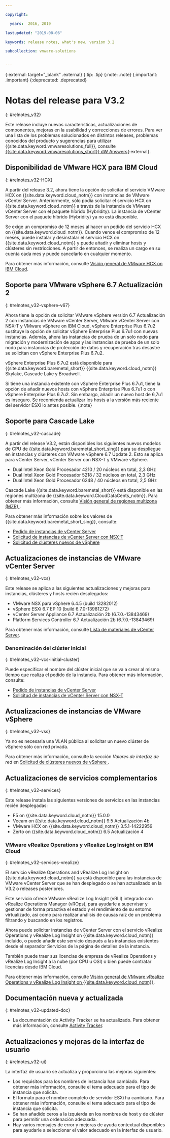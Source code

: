 ```yaml
---

copyright:

  years:  2016, 2019

lastupdated: "2019-08-06"

keywords: release notes, what's new, version 3.2

subcollection: vmware-solutions


---
```


{:external: target="_blank" .external}
{:tip: .tip}
{:note: .note}
{:important: .important}
{:deprecated: .deprecated}

# Notas del release para V3.2
{: #relnotes_v32}

Este release incluye nuevas características, actualizaciones de componentes, mejoras en la usabilidad y correcciones de errores. Para ver una lista de los problemas solucionados en distintos releases, problemas conocidos del producto y sugerencias para utilizar {{site.data.keyword.vmwaresolutions_full}}, consulte [{{site.data.keyword.vmwaresolutions_short}} dW Answers](https://developer.ibm.com/answers/topics/cloudvmw/){:external}.

## Disponibilidad de VMware HCX para IBM Cloud
{: #relnotes_v32-HCX}

A partir del release 3.2, ahora tiene la opción de solicitar el servicio VMware HCX on {{site.data.keyword.cloud_notm}} con instancias de VMware vCenter Server. Anteriormente, sólo podía solicitar el servicio HCX on {{site.data.keyword.cloud_notm}} a través de la instancia de VMware vCenter Server con el paquete híbrido (Hybridity). La instancia de vCenter Server con el paquete híbrido (Hybridity) ya no está disponible.

Se exige un compromiso de 12 meses al hacer un pedido del servicio HCX on {{site.data.keyword.cloud_notm}}. Cuando vence el compromiso de 12 meses, puede instalar y desinstalar el servicio HCX on {{site.data.keyword.cloud_notm}} y puede añadir y eliminar hosts y clústeres sin restricciones. A partir de entonces, se realiza un cargo en su cuenta cada mes y puede cancelarlo en cualquier momento.

Para obtener más información, consulte [Visión general de VMware HCX on IBM Cloud](/docs/services/vmwaresolutions?topic=vmware-solutions-hcx_considerations).

## Soporte para VMware vSphere 6.7 Actualización 2
{: #relnotes_v32-vsphere-v67}

Ahora tiene la opción de solicitar VMware vSphere versión 6.7 Actualización 2 con instancias de VMware vCenter Server, VMware vCenter Server con NSX-T y VMware vSphere on IBM Cloud. vSphere Enterprise Plus 6.7u2 sustituye la opción de solicitar vSphere Enterprise Plus 6.7u1 con nuevas instancias. Además, ahora las instancias de prueba de un solo nodo para migración y modernización de apps y las instancias de prueba de un solo nodo para instancias de protección de datos y recuperación tras desastre se solicitan con vSphere Enterprise Plus 6.7u2.

vSphere Enterprise Plus 6.7u2 está disponible para {{site.data.keyword.baremetal_short}} {{site.data.keyword.cloud_notm}} Skylake, Cascade Lake y Broadwell.

Si tiene una instancia existente con vSphere Enterprise Plus 6.7u1, tiene la opción de añadir nuevos hosts con vSphere Enterprise Plus 6.7u1 o con vSphere Enterprise Plus 6.7u2. Sin embargo, añadir un nuevo host de 6,7u1 es inseguro. Se recomienda actualizar los hosts a la versión más reciente del servidor ESXi lo antes posible.
{:note}

## Soporte para Cascade Lake
{: #relnotes_v32-cascade}

A partir del release V3.2, están disponibles los siguientes nuevos modelos de CPU de {{site.data.keyword.baremetal_short_sing}} para su despliegue en instancias y clústeres con VMware vSphere 6.7 Update 2. Esto se aplica para vCenter Server, vCenter Server con NSX-T y VMware vSphere.

* Dual Intel Xeon Gold Procesador 4210 / 20 núcleos en total, 2,3 GHz
* Dual Intel Xeon Gold Procesador 5218 / 32 núcleos en total, 2,3 GHz
* Dual Intel Xeon Gold Procesador 6248 / 40 núcleos en total, 2,5 GHz

Cascade Lake {{site.data.keyword.baremetal_short}} está disponible en las regiones multizona de
{{site.data.keyword.CloudDataCents_notm}}. Para obtener más información, consulte [Visión general de regiones multizona (MZR)
](/docs/infrastructure/loadbalancer-service?topic=loadbalancer-service-multi-zone-region-mzr-overview).

Para obtener más información sobre los valores de {{site.data.keyword.baremetal_short_sing}}, consulte:

* [Pedido de instancias de vCenter Server](/docs/services/vmwaresolutions?topic=vmware-solutions-vc_orderinginstance#vc_orderinginstance-cascade)
* [Solicitud de instancias de vCenter Server con NSX-T](/docs/services/vmwaresolutions?topic=vmware-solutions-vc_nsx-t_orderinginstance#vc_nsx-t_orderinginstance-cascade)
* [Solicitud de clústeres nuevos de vSphere](/docs/services/vmwaresolutions?topic=vmware-solutions-vs_orderinginstances#vs_orderinginstance-cascade)

## Actualizaciones de instancias de VMware vCenter Server
{: #relnotes_v32-vcs}

Este release se aplica a las siguientes actualizaciones y mejoras para instancias, clústeres y hosts recién desplegados:

* VMware NSX para vSphere 6.4.5 (build 13282012)
* vSphere ESXi 6.7 EP 10 (build 6.7.0-13981272)
* vCenter Server Appliance 6.7 Actualización 2b (6.7.0.-13843469)
* Platform Services Controller 6.7 Actualización 2b (6.7.0.-13843469)

Para obtener más información, consulte [Lista de materiales de vCenter Server](/docs/services/vmwaresolutions/vcenter?topic=vmware-solutions-vc_bom).

### Denominación del clúster inicial
{: #relnotes_v32-vcs-initial-cluster}

Puede especificar el nombre del clúster inicial que se va a crear al mismo tiempo que realiza el pedido de la instancia. Para obtener más información, consulte:

* [Pedido de instancias de vCenter Server](/docs/services/vmwaresolutions?topic=vmware-solutions-vc_orderinginstance)
* [Solicitud de instancias de vCenter Server con NSX-T](/docs/services/vmwaresolutions?topic=vmware-solutions-vc_nsx-t_orderinginstance)

## Actualizaciones de instancias de VMware vSphere
{: #relnotes_v32-vss}

Ya no es necesaria una VLAN pública al solicitar un nuevo clúster de vSphere sólo con red privada.

Para obtener más información, consulte la sección *Valores de interfaz de red* en [Solicitud de clústeres nuevos de vSphere
](/docs/services/vmwaresolutions?topic=vmware-solutions-vs_orderinginstances#vs_orderinginstances-network-interface-settings).

## Actualizaciones de servicios complementarios
{: #relnotes_v32-services}

Este release instala las siguientes versiones de servicios en las instancias recién desplegadas:

* F5 on {{site.data.keyword.cloud_notm}} 15.0.0
* Veeam on {{site.data.keyword.cloud_notm}} 9.5 Actualización 4b
* VMware HCX on {{site.data.keyword.cloud_notm}} 3.5.1-14222959
* Zerto on {{site.data.keyword.cloud_notm}} 6.5 Actualización 4

### VMware vRealize Operations y vRealize Log Insight on IBM Cloud
{: #relnotes_v32-services-vrealize}

El servicio vRealize Operations and vRealize Log Insight on {{site.data.keyword.cloud_notm}} ya está disponible para las instancias de VMware vCenter Server que se han desplegado o se han actualizado en la V3.2 o releases posteriores.

Este servicio ofrece VMware vRealize Log Insight (vRLI) integrado con vRealize Operations Manager (vROps), para ayudarle a supervisar y gestionar de forma proactiva el estado y el rendimiento de su entorno virtualizado, así como para realizar análisis de causas raíz de un problema filtrando y buscando en los registros.

Ahora puede solicitar instancias de vCenter Server con el servicio vRealize Operations y vRealize Log Insight on {{site.data.keyword.cloud_notm}} incluido, o puede añadir este servicio después a las instancias existentes desde el separador Servicios de la página de detalles de la instancia.

También puede traer sus licencias de empresa de vRealize Operations y vRealize Log Insight a la nube (por CPU u OSI) o bien puede contratar licencias desde IBM Cloud.

Para obtener más información, consulte [Visión general de VMware vRealize Operations y vRealize Log Insight on {{site.data.keyword.cloud_notm}}](/docs/services/vmwaresolutions/vcenter?topic=vmware-solutions-vrops_overview).

## Documentación nueva y actualizada
{: #relnotes_v32-updated-doc}

* La documentación de Activity Tracker se ha actualizado. Para obtener más información, consulte [Activity Tracker](/docs/services/vmwaresolutions?topic=vmware-solutions-at-events).

## Actualizaciones y mejoras de la interfaz de usuario
{: #relnotes_v32-ui}

La interfaz de usuario se actualiza y proporciona las mejoras siguientes:

* Los requisitos para los nombres de instancia han cambiado. Para obtener más información, consulte el tema adecuado para el tipo de instancia que solicita.
* El formato para el nombre completo de servidor ESXi ha cambiado. Para obtener más información, consulte el tema adecuado para el tipo de instancia que solicita.
* Se han añadido ceros a la izquierda en los nombres de host y de clúster para permitir una ordenación adecuada.
* Hay varios mensajes de error y mejoras de ayuda contextual disponibles para ayudarle a seleccionar el valor adecuado en la interfaz de usuario.
